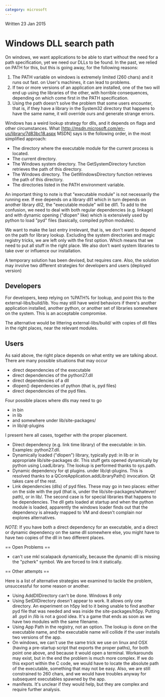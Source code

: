 ```yaml
---
category: microsoft
---
```


Written 23 Jan 2015

# Windows DLL search path

On windows, we want applications to be able to start without the need for a path specification, yet we need our DLLs to be found. 
In the past, we relied on PATH for this, but this is going away, for the following reasons:

1. The PATH variable on windows is extremely limited (260 chars) and it runs out fast. on User's machines, it can lead to problems.
2. If two or more versions of an application are installed, one of the two will end up using the libraries of the other, with horrible consequences, depending on which come first in the PATH specification.
3. Using the path doesn't solve the problem that some users encounter, that is, if they have a library in the System32 directory that happens to have the same name, it will override ours and generate strange errors.
 
Windows has a weird lookup strategy for dlls, and it depends on flags and other
circumstances. What [http://msdn.microsoft.com/en-us/library/7d83bc18.aspx
MSDN] says is the following order, in the most simplified approach:

* The directory where the executable module for the current process is located.
* The current directory.
* The Windows system directory. The GetSystemDirectory function retrieves the path of this directory.
* The Windows directory. The GetWindowsDirectory function retrieves the path of this directory.
* The directories listed in the PATH environment variable.

An important thing to note is that "executable module" is not necessarily the
running exe. If exe depends on a library dll1 which in turn depends on another
library dll2, the "executable module" will be dll1. To add to the confusion, we
need to deal with both regular dependencies (e.g. linkage) and with dynamic
opening ("dlopen" like) which is extensively used by python to load "pyd" files
(basically, compiled python modules).

We want to make the last entry irrelevant, that is, we don't want to depend on
the path for library lookup. Excluding the system directories and magic
registry tricks, we are left only with the first option. Which means that we
need to put all stuff in the right place. We also don't want system libraries
to take over or influence our installation.

A temporary solution has been devised, but requires care. Also, the solution
may involve two different strategies for developers and users (deployed
version)

## Developers

For developers, keep relying on %PATH% for lookup, and point this to the
external-libs/build/lib. You may still have weird behaviors if there's another
application installed, another python, or another set of libraries somewhere on the
system. This is an acceptable compromise.

The alternative would be littering external-libs/build/ with copies of dll
files in the right places, near the relevant modules.

## Users

As said above, the right place depends on what entity we are talking about.
There are many possible situations that may occur

- direct dependencies of the executable
- direct dependencies of the python27.dll
- direct dependencies of a dll
- dlopen() dependencies of python (that is, pyd files)
- direct dependencies of the pyd files.

Four possible places where dlls may need to go

- in bin
- in lib
- and somewhere under lib/site-packages/
- in lib/qt-plugins

I present here all cases, together with the proper placement.

* Direct dependency (e.g. link time library) of the executable: in bin. Examples: python27.dll.
* Dynamically loaded ("dlopen") library, typically pyd: in lib or in appropriate lib/site-packages dir. 
  This stuff gets opened dynamically by python using LoadLibrary. The lookup is performed thanks to sys.path.
* Dynamic dependency for qt plugins. under lib/qt-plugins. This is resolved thanks to a QCoreApplication.addLibraryPath() invocation. Qt takes care of the rest.
* Link dependencies (dlls) of pyd files. These may go in two places: either on the side with the pyd (that is, under the lib/site-packages/whatever/ path), or in lib/. 
  The second case is for special libraries that happens to be dependencies. The dll gets loaded at startup and when the python module is loaded, apparently the windows 
  loader finds out that the dependency is already mapped to VM and doesn't complain nor explores alternatives.

_NOTE_: If you have both a direct dependency for an executable, and a direct or dynamic dependency on the same dll somewhere else, you might have to have two copies of the dll in two different places.

== Open Problems ==

* can't use mkl scalapack dynamically, because the dynamic dll is missing the "pzherk" symbol. We are forced to link it statically.

== Other attempts ==

Here is a list of alternative strategies we examined to tackle the problem, unsuccessful for some reason or another.

* Using AddDllDirectory can't be done. Windows 8 only
* Using SetDllDirectory doesn't appear to work. It allows only one directory. An experiment on h5py led to it being unable to find another pyd file that was needed and was inside the site-packages/h5py. Putting all .pyd in /lib is not a good idea. It's a game that ends as soon as we have two modules with the same filename.
* Using App Path in the registry, not an option. The lookup is done on the executable name, and the executable name will collide if the user installs two versions of the app. 
* On windows, we can't use the same trick we use on linux and OSX (having a pre-startup script that exports the proper paths), for both point one above, and because it would open a terminal. Workarounds may exist, but in the end the problem is much more complex. If we do this export within the C code, we would have to locate the absolute path of the executable, something that may not be easy. Also, we are still constrained to 260 chars, and we would have troubles anyway for subsequent executables spawned by the app.
* manifests. It's unclear if they would help, but they are complex and require further analysis.

